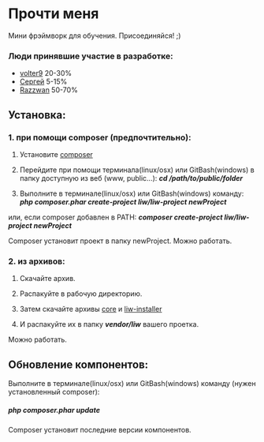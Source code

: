 # Прочти меня #

Мини фрэймворк для обучения. Присоединяйся! ;)

### Люди принявшие участие в разработке: ###
* [volter9](https://github.com/volter9) 20-30%
* [Сергей](https://github.com/ricco381) 5-15%
* [Razzwan](https://github.com/Razzwan) 50-70%


## Установка: ##

### 1. при помощи composer (предпочтительно): ###
1. Установите [composer](https://getcomposer.org/doc/00-intro.md)

2. Перейдите при помощи терминала(linux/osx) или GitBash(windows) в папку доступную из веб (www, public...):
***cd /path/to/public/folder***

3. Выполните в терминале(linux/osx) или GitBash(windows) команду:
***php composer.phar create-project liw/liw-project newProject***

или, если composer добавлен в PATH:
***composer create-project liw/liw-project newProject***

Composer установит проект в папку newProject.
Можно работать.

### 2. из архивов: ###
1. Скачайте архив.

2. Распакуйте в рабочую директорию.

3. Затем скачайте архивы [core](https://github.com/Razzwan/core) и [liw-installer](https://github.com/Razzwan/liw-installer)

4. И распакуйте их в папку ***vendor/liw*** вашего проетка.
 
Можно работать.


## Обновление компонентов: ##
Выполните в терминале(linux/osx) или GitBash(windows) команду (нужен установленный composer):
##### php composer.phar update #####

Composer установит последние версии компонентов.
